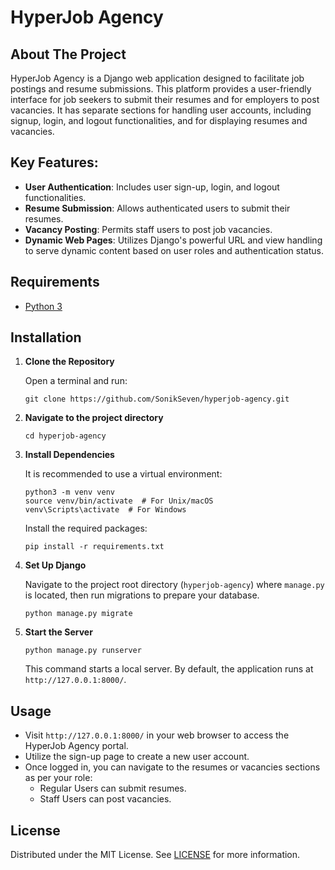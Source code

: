 # HyperJob Agency

## About The Project

HyperJob Agency is a Django web application designed to facilitate job postings and resume submissions. This platform provides a user-friendly interface for job seekers to submit their resumes and for employers to post vacancies. It has separate sections for handling user accounts, including signup, login, and logout functionalities, and for displaying resumes and vacancies. 

## Key Features:

- **User Authentication**: Includes user sign-up, login, and logout functionalities.
- **Resume Submission**: Allows authenticated users to submit their resumes.
- **Vacancy Posting**: Permits staff users to post job vacancies.
- **Dynamic Web Pages**: Utilizes Django's powerful URL and view handling to serve dynamic content based on user roles and authentication status.

## Requirements

- [Python 3](https://www.python.org/downloads/)

## Installation

1. **Clone the Repository**

   Open a terminal and run:
   ```
   git clone https://github.com/SonikSeven/hyperjob-agency.git
   ```

2. **Navigate to the project directory**
   ```
   cd hyperjob-agency
   ```

3. **Install Dependencies**

   It is recommended to use a virtual environment:
   ```
   python3 -m venv venv
   source venv/bin/activate  # For Unix/macOS
   venv\Scripts\activate  # For Windows
   ```
   Install the required packages:
   ```
   pip install -r requirements.txt
   ```

4. **Set Up Django**
   
   Navigate to the project root directory (`hyperjob-agency`) where `manage.py` is located, then run migrations to prepare your database.
   ```
   python manage.py migrate
   ```

5. **Start the Server**
   ```
   python manage.py runserver
   ```
   This command starts a local server. By default, the application runs at `http://127.0.0.1:8000/`.

## Usage

- Visit `http://127.0.0.1:8000/` in your web browser to access the HyperJob Agency portal.
- Utilize the sign-up page to create a new user account.
- Once logged in, you can navigate to the resumes or vacancies sections as per your role:
  - Regular Users can submit resumes.
  - Staff Users can post vacancies.

## License

Distributed under the MIT License. See [LICENSE](LICENSE.txt) for more information.
